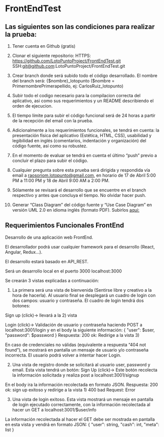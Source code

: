 # FrontEndTest


## Las siguientes son las condiciones para realizar la prueba:

1. Tener cuenta en Github (gratis)

2. Clonar el siguiente repositorio: HTTPS: https://github.com/LotoPuntoProject/FrontEndTest.git SSH:git@github.com:LotoPuntoProject/FrontEndTest.git

3. Crear branch donde será subido todo el código desarrollado. El nombre del branch será: {$nombre}_lotopunto ($nombre = PrimernombrePrimerapellido, ej: CarlosRuiz_lotopunto)

4. Subir todo el codigo necesario para la compilacion correcta del aplicativo, asi como sus requerimientos y un README describiendo el orden de ejecucion.

5. El tiempo límite para subir el código funcional será de 24 horas a partir de la recepción del email con la prueba.

6. Adicionalmente a los requerimientos funcionales, se tendrá en cuenta: la presentación física del aplicativo (Estética, HTML, CSS), usabilidad y legibilidad en inglés (comentarios, indentación y organización) del código fuente, así como su robustez.

7. En el momento de evaluar se tendrá en cuenta el último “push” previo a concluir el plazo para subir el código.

8. Cualquier pregunta sobre esta prueba será dirigida y respondida vía email a raosoriom.lotopunto@gmail.com, en horario de 17 de Abril 5:00 PM a 11:00 PM y 18 de Abril 9:00 AM a 2:00 PM.

9. Sólamente se revisará el desarrollo que se encuentre en el branch respectivo y antes que concluya el tiempo. No olvidar hacer push.

10. Generar “Class Diagram” del código fuente y “Use Case Diagram” en versión UML 2.0 en idioma inglés (formato PDF). Subirlos [aqui:](https://docs.google.com/forms/d/1FAhqnX6IQ5Wgirs_he8SHZ5ux4ZBtUFNi9vPkITnLls/)


## Requerimientos Funcionales FrontEnd

Desarrollo de una aplicación web FrontEnd.

El desarrollador podrá usar cualquier framework para el desarrollo (React, Angular, Redux...).

El desarrollo estará basado en API_REST.

Será un desarrollo local en el puerto 3000 localhost:3000

Se crearán 3 vistas explicadas a continuación:

1) La primera será una vista de bienvenida (Sentirse libre y creativo a la hora de hacerla). Al usuario final se desplegará un cuadro de login con dos campos: usuario y contraseña. El cuadro de login tendrá dos botones:

Sign up (click)-> llevará a la 2) vista

Login (click)-> Validación de usuario y contraseña haciendo POST a localhost:3001/login y en el body la siguiente información: { "user": $user, "password": $password } Respuesta: 200 ok: Redirige a la vista 3)

En caso de credenciales no válidas (equivalente a respuesta “404 not found”), se mostrará en pantalla un mensaje de usuario y/o contraseña incorrecta. El usuario podrá volver a intentar hacer Login.

2) Una vista de registro donde se solicitará al usuario user, password y email. Esta vista tendrá un botón: Sign Up (click)-> Este botón recolecta la información solicitada y realiza post a localhost:3001/signup

En el body ira la información recolectada en formato JSON. Respuesta: 200 ok: sign up exitoso y redirige a la vista 1) 400 bad Request: Error

3) Una vista de login exitoso. Esta vista mostrará un mensaje en pantalla de login ejecutado correctamente, con la información recolectada al hacer un GET a localhost:3001/$user/info

La información recolectada al hacer el GET debe ser mostrada en pantalla en esta vista y vendrá en formato JSON: { "user": string, "cash": int, "meta": list }
